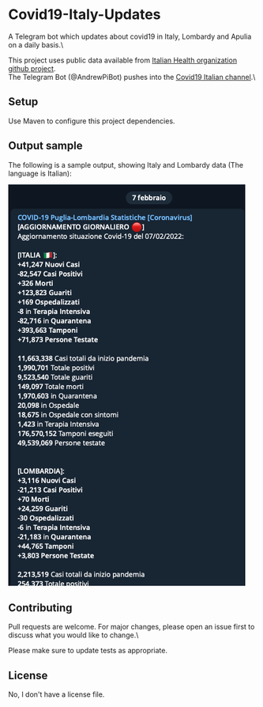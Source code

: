 # Covid19-Italy-Updates
A Telegram bot which updates about covid19 in Italy, Lombardy and Apulia on a daily basis.\

This project uses public data available from [Italian Health organization github project](https://github.com/pcm-dpc/COVID-19).\
The Telegram Bot (@AndrewPiBot) pushes into the [Covid19 Italian channel](https://t.me/covid19iteu).\

## Setup

Use Maven to configure this project dependencies.

## Output sample

The following is a sample output, showing Italy and Lombardy data (The language is Italian):

![Output data](screenshots/output.png)

## Contributing
Pull requests are welcome.
For major changes, please open an issue first to discuss what you would like to change.\

Please make sure to update tests as appropriate.

## License
No, I don't have a license file.
